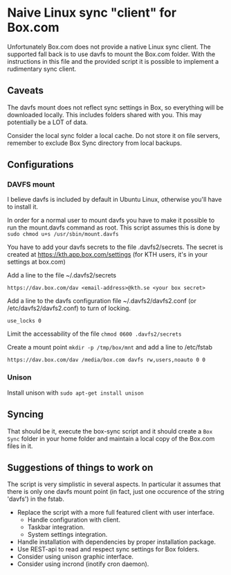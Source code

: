 Naive Linux sync "client" for Box.com
=====================================

Unfortunately Box.com does not provide a native Linux sync client.
The supported fall back is to use davfs to mount the Box.com folder.
With the instructions in this file and the provided script it is
possible to implement a rudimentary sync client.

## Caveats

The davfs mount does not reflect sync settings in Box, so everything 
will be downloaded locally. This includes folders shared with you. 
This may potentially be a LOT of data. 

Consider the local sync folder a local cache. Do not store it on file
servers, remember to exclude Box Sync directory from local backups.

## Configurations

### DAVFS mount

I believe davfs is included by default in Ubuntu Linux, otherwise you'll
have to install it.

In order for a normal user to mount davfs you have to make it possible
to run the mount.davfs command as root. This script assumes this is done
by `sudo chmod u+s /usr/sbin/mount.davfs`

You have to add your davfs secrets to the file .davfs2/secrets. The secret
is created at https://kth.app.box.com/settings (for KTH users, it's in your 
settings at box.com)

Add a line to the file ~/.davfs2/secrets 

```https://dav.box.com/dav <email-address>@kth.se <your box secret>```

Add a line to the davfs configuration file ~/.davfs2/davfs2.conf (or /etc/davfs2/davfs2.conf)
to turn of locking.

```use_locks 0```

Limit the accessability of the file `chmod 0600 .davfs2/secrets`

Create a mount point `mkdir -p /tmp/box/mnt` and add a line to /etc/fstab

```https://dav.box.com/dav /media/box.com davfs rw,users,noauto 0 0```

### Unison

Install unison with `sudo apt-get install unison`

## Syncing

That should be it, execute the box-sync script and it should create a `Box Sync` folder
in your home folder and maintain a local copy of the Box.com files in it.

## Suggestions of things to work on

The script is very simplistic in several aspects. In particular it assumes that there is
only one davfs mount point (in fact, just one occurence of the string 'davfs') in the fstab.

* Replace the script with a more full featured client with user interface.
  * Handle configuration with client.
  * Taskbar integration.
  * System settings integration.
* Handle installation with dependencies by proper installation package.
* Use REST-api to read and respect sync settings for Box folders.
* Consider using unison graphic interface.
* Consider using incrond (inotify cron daemon).
